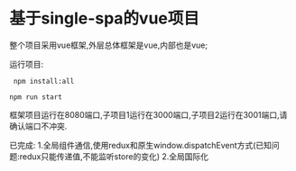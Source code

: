 # 基于single-spa的vue项目
整个项目采用vue框架,外层总体框架是vue,内部也是vue;

运行项目:

`` npm install:all``

``npm run start ``

框架项目运行在8080端口,子项目1运行在3000端口,子项目2运行在3001端口,请确认端口不冲突.

已完成:
1.全局组件通信,使用redux和原生window.dispatchEvent方式(已知问题:redux只能传递值,不能监听store的变化)
2.全局国际化
